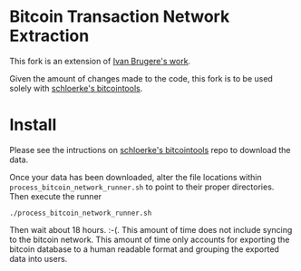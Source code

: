 # Bitcoin Transaction Network Extraction

This fork is an extension of [Ivan Brugere's work](https://github.com/ivan-brugere/Bitcoin-Transaction-Network-Extraction).

Given the amount of changes made to the code, this fork is to be used solely with [schloerke's bitcointools](http://github.com/schloerke/bitcointools).


# Install

Please see the intructions on [schloerke's bitcointools](http://github.com/schloerke/bitcointools) repo to download the data.

Once your data has been downloaded, alter the file locations within ```process_bitcoin_network_runner.sh``` to point to their proper directories.  Then execute the runner

```{bash}
./process_bitcoin_network_runner.sh
```

Then wait about 18 hours.  :-(. This amount of time does not include syncing to the bitcoin network.  This amount of time only accounts for exporting the bitcoin database to a human readable format and grouping the exported data into users.
